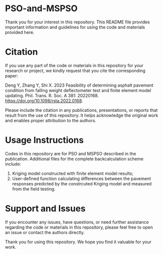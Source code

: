 # PSO-and-MSPSO
Thank you for your interest in this repository. This README file provides important information and guidelines for using the code and materials provided here.

# Citation

If you use any part of the code or materials in this repository for your research or project, we kindly request that you cite the corresponding paper:

Deng Y, Zhang Y, Shi X. 2023 Feasibility of determining asphalt pavement condition from falling weight deflectometer test and finite element model updating. Phil. Trans. R. Soc. A 381: 20220168. https://doi.org/10.1098/rsta.2022.0168. 

Please include the citation in any publications, presentations, or reports that result from the use of this repository. It helps acknowledge the original work and enables proper attribution to the authors.

# Usage Instructions
Codes in this repository are for PSO and MSPSO described in the publication. Additional files for the complete backcalculation scheme include:
1) Kriging model constructed with finite element model results;
2) User-defined function calculating differences between the pavement responses predicted by the constrcuted Kriging model and measured from the field testing. 

# Support and Issues
If you encounter any issues, have questions, or need further assistance regarding the code or materials in this repository, please feel free to open an issue or contact the authors directly.

Thank you for using this repository. We hope you find it valuable for your work.
